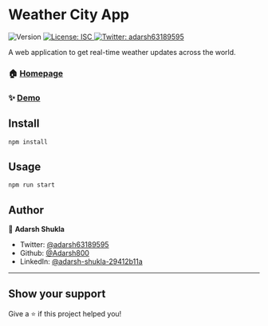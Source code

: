 <h1 align="left">Weather City App </h1>
<p>
  <img alt="Version" src="https://img.shields.io/badge/version-0.0.5-blue.svg?cacheSeconds=2592000" />
  <a href="#" target="_blank">
    <img alt="License: ISC" src="https://img.shields.io/badge/License-ISC-yellow.svg" />
  </a>
  <a href="https://twitter.com/adarsh63189595" target="_blank">
    <img alt="Twitter: adarsh63189595" src="https://img.shields.io/twitter/follow/adarsh63189595.svg?style=social" />
  </a>
</p>

A web application to get real-time weather updates across the world.

### 🏠 [Homepage](weather-city-web-app.herokuapp.com)

### ✨ [Demo](weather-city-web-app.herokuapp.com)

## Install

```sh
npm install
```

## Usage

```sh
npm run start
```

## Author

👤 **Adarsh Shukla**

* Twitter: [@adarsh63189595](https://twitter.com/adarsh63189595)
* Github: [@Adarsh800](https://github.com/Adarsh800)
* LinkedIn: [@adarsh-shukla-29412b11a](https://linkedin.com/in/adarsh-shukla-29412b11a)

***
## Show your support

Give a ⭐️ if this project helped you!

